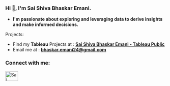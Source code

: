 ### Hi 👋, I'm Sai Shiva Bhaskar Emani.

- **I'm passionate about exploring and leveraging data to derive insights and make informed decisions.**

Projects:
- Find my **Tableau** Projects at : **[Sai Shiva Bhaskar Emani - Tableau Public](https://public.tableau.com/app/profile/sai.shiva.bhaskar.emani/vizzes)**
- Email me at : **bhaskar.emani24@gmail.com**

<h3 align="left">Connect with me:</h3>
<p align="left">
<a href="https://www.linkedin.com/in/emani-sai-shiva-bhaskar-a2409" target="blank"><img align="center" src="https://raw.githubusercontent.com/rahuldkjain/github-profile-readme-generator/master/src/images/icons/Social/linked-in-alt.svg" alt="Sai Shiva Bhaskar Emani" height="30" width="40" /></a>
</p>


<!--
**SAI-SHIVA-BHASKAR/SAI-SHIVA-BHASKAR** is a ✨ _special_ ✨ repository because its `README.md` (this file) appears on your GitHub profile.




Here are some ideas to get you started:

- 🔭 I’m currently working on ...
- 🌱 I’m currently learning ...
- 👯 I’m looking to collaborate on ...
- 🤔 I’m looking for help with ...
- 💬 Ask me about ...
- 📫 How to reach me: ...
- 😄 Pronouns: ...
- ⚡ Fun fact: ...
-->
